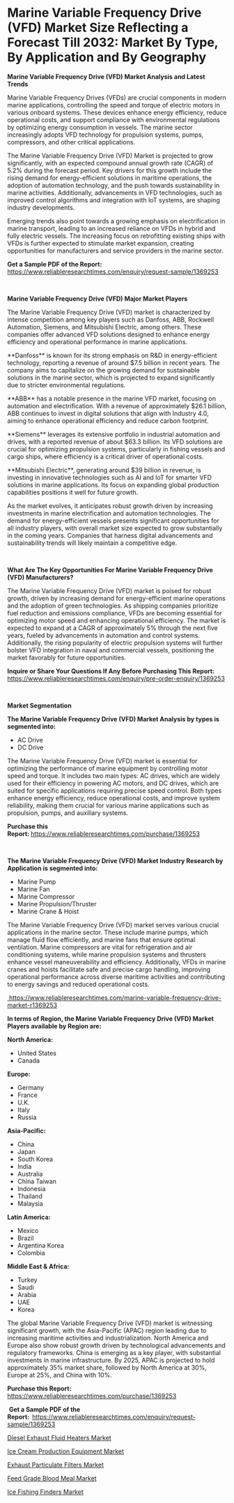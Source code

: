 <p><h1>Marine Variable Frequency Drive (VFD) Market Size Reflecting a Forecast Till 2032: Market By Type, By Application and By Geography</h1></p><p><strong>Marine Variable Frequency Drive (VFD) Market Analysis and Latest Trends</strong></p>
<p><p>Marine Variable Frequency Drives (VFDs) are crucial components in modern marine applications, controlling the speed and torque of electric motors in various onboard systems. These devices enhance energy efficiency, reduce operational costs, and support compliance with environmental regulations by optimizing energy consumption in vessels. The marine sector increasingly adopts VFD technology for propulsion systems, pumps, compressors, and other critical applications.</p><p>The Marine Variable Frequency Drive (VFD) Market is projected to grow significantly, with an expected compound annual growth rate (CAGR) of 5.2% during the forecast period. Key drivers for this growth include the rising demand for energy-efficient solutions in maritime operations, the adoption of automation technology, and the push towards sustainability in marine activities. Additionally, advancements in VFD technologies, such as improved control algorithms and integration with IoT systems, are shaping industry developments. </p><p>Emerging trends also point towards a growing emphasis on electrification in marine transport, leading to an increased reliance on VFDs in hybrid and fully electric vessels. The increasing focus on retrofitting existing ships with VFDs is further expected to stimulate market expansion, creating opportunities for manufacturers and service providers in the marine sector.</p></p>
<p><strong>Get a Sample PDF of the Report:&nbsp;</strong> <a href="https://www.reliableresearchtimes.com/enquiry/request-sample/1369253?utm_campaign=2609&utm_medium=2&utm_source=Github&utm_content=ia&utm_term=22032025&utm_id=marine-variable-frequency-drive-vfd">https://www.reliableresearchtimes.com/enquiry/request-sample/1369253</a></p>
<p>&nbsp;</p>
<p><strong>Marine Variable Frequency Drive (VFD) Major Market Players</strong></p>
<p><p>The Marine Variable Frequency Drive (VFD) market is characterized by intense competition among key players such as Danfoss, ABB, Rockwell Automation, Siemens, and Mitsubishi Electric, among others. These companies offer advanced VFD solutions designed to enhance energy efficiency and operational performance in marine applications.</p><p>**Danfoss** is known for its strong emphasis on R&D in energy-efficient technology, reporting a revenue of around $7.5 billion in recent years. The company aims to capitalize on the growing demand for sustainable solutions in the marine sector, which is projected to expand significantly due to stricter environmental regulations.</p><p>**ABB** has a notable presence in the marine VFD market, focusing on automation and electrification. With a revenue of approximately $26.1 billion, ABB continues to invest in digital solutions that align with Industry 4.0, aiming to enhance operational efficiency and reduce carbon footprint.</p><p>**Siemens** leverages its extensive portfolio in industrial automation and drives, with a reported revenue of about $63.3 billion. Its VFD solutions are crucial for optimizing propulsion systems, particularly in fishing vessels and cargo ships, where efficiency is a critical driver of operational costs.</p><p>**Mitsubishi Electric**, generating around $39 billion in revenue, is investing in innovative technologies such as AI and IoT for smarter VFD solutions in marine applications. Its focus on expanding global production capabilities positions it well for future growth.</p><p>As the market evolves, it anticipates robust growth driven by increasing investments in marine electrification and automation technologies. The demand for energy-efficient vessels presents significant opportunities for all industry players, with overall market size expected to grow substantially in the coming years. Companies that harness digital advancements and sustainability trends will likely maintain a competitive edge.</p></p>
<p>&nbsp;</p>
<p><strong>What Are The Key Opportunities For Marine Variable Frequency Drive (VFD) Manufacturers?</strong></p>
<p><p>The Marine Variable Frequency Drive (VFD) market is poised for robust growth, driven by increasing demand for energy-efficient marine operations and the adoption of green technologies. As shipping companies prioritize fuel reduction and emissions compliance, VFDs are becoming essential for optimizing motor speed and enhancing operational efficiency. The market is expected to expand at a CAGR of approximately 5% through the next five years, fueled by advancements in automation and control systems. Additionally, the rising popularity of electric propulsion systems will further bolster VFD integration in naval and commercial vessels, positioning the market favorably for future opportunities.</p></p>
<p><strong>Inquire or Share Your Questions If Any Before Purchasing This Report:</strong> <a href="https://www.reliableresearchtimes.com/enquiry/pre-order-enquiry/1369253?utm_campaign=2609&utm_medium=2&utm_source=Github&utm_content=ia&utm_term=22032025&utm_id=marine-variable-frequency-drive-vfd">https://www.reliableresearchtimes.com/enquiry/pre-order-enquiry/1369253</a></p>
<p>&nbsp;</p>
<p><strong>Market Segmentation</strong></p>
<p><strong>The Marine Variable Frequency Drive (VFD) Market Analysis by types is segmented into:</strong></p>
<p><ul><li>AC Drive</li><li>DC Drive</li></ul></p>
<p><p>The Marine Variable Frequency Drive (VFD) market is essential for optimizing the performance of marine equipment by controlling motor speed and torque. It includes two main types: AC drives, which are widely used for their efficiency in powering AC motors, and DC drives, which are suited for specific applications requiring precise speed control. Both types enhance energy efficiency, reduce operational costs, and improve system reliability, making them crucial for various marine applications such as propulsion, pumps, and auxiliary systems.</p></p>
<p><strong>Purchase this Report:&nbsp;</strong><a href="https://www.reliableresearchtimes.com/purchase/1369253?utm_campaign=2609&utm_medium=2&utm_source=Github&utm_content=ia&utm_term=22032025&utm_id=marine-variable-frequency-drive-vfd">https://www.reliableresearchtimes.com/purchase/1369253</a></p>
<p>&nbsp;</p>
<p><strong>The Marine Variable Frequency Drive (VFD) Market Industry Research by Application is segmented into:</strong></p>
<p><ul><li>Marine Pump</li><li>Marine Fan</li><li>Marine Compressor</li><li>Marine Propulsion/Thruster</li><li>Marine Crane & Hoist</li></ul></p>
<p><p>The Marine Variable Frequency Drive (VFD) market serves various crucial applications in the marine sector. These include marine pumps, which manage fluid flow efficiently, and marine fans that ensure optimal ventilation. Marine compressors are vital for refrigeration and air conditioning systems, while marine propulsion systems and thrusters enhance vessel maneuverability and efficiency. Additionally, VFDs in marine cranes and hoists facilitate safe and precise cargo handling, improving operational performance across diverse maritime activities and contributing to energy savings and reduced operational costs.</p></p>
<p><a href="https://www.reliableresearchtimes.com/marine-variable-frequency-drive-market-r1369253?utm_campaign=2609&utm_medium=2&utm_source=Github&utm_content=ia&utm_term=22032025&utm_id=marine-variable-frequency-drive-vfd">&nbsp;https://www.reliableresearchtimes.com/marine-variable-frequency-drive-market-r1369253</a></p>
<p><strong>In terms of Region, the Marine Variable Frequency Drive (VFD) Market Players available by Region are:</strong></p>
<p>
    <p> <strong> North America: </strong>
        <ul>
            <li>United States</li>
            <li>Canada</li>
        </ul>
        </p> 
    <p> <strong> Europe: </strong>
        <ul>
            <li>Germany</li>
            <li>France</li>
            <li>U.K.</li>
            <li>Italy</li>
            <li>Russia</li>
        </ul>
        </p> 
    <p> <strong> Asia-Pacific: </strong>
        <ul>
            <li>China</li>
            <li>Japan</li>
            <li>South Korea</li>
            <li>India</li>
            <li>Australia</li>
            <li>China Taiwan</li>
            <li>Indonesia</li>
            <li>Thailand</li>
            <li>Malaysia</li>
        </ul>
        </p> 
    <p> <strong> Latin America: </strong>
        <ul>
            <li>Mexico</li>
            <li>Brazil</li>
            <li>Argentina Korea</li>
            <li>Colombia</li>
        </ul>
        </p> 
    <p> <strong> Middle East & Africa: </strong>
        <ul>
            <li>Turkey</li>
            <li>Saudi</li>
            <li>Arabia</li>
            <li>UAE</li>
            <li>Korea</li>
        </ul>
    </p>
    </p>
<p><p>The global Marine Variable Frequency Drive (VFD) market is witnessing significant growth, with the Asia-Pacific (APAC) region leading due to increasing maritime activities and industrialization. North America and Europe also show robust growth driven by technological advancements and regulatory frameworks. China is emerging as a key player, with substantial investments in marine infrastructure. By 2025, APAC is projected to hold approximately 35% market share, followed by North America at 30%, Europe at 25%, and China with 10%.</p></p>
<p><strong>Purchase this Report: </strong><a href="https://www.reliableresearchtimes.com/purchase/1369253?utm_campaign=2609&utm_medium=2&utm_source=Github&utm_content=ia&utm_term=22032025&utm_id=marine-variable-frequency-drive-vfd">https://www.reliableresearchtimes.com/purchase/1369253</a></p>
<p>&nbsp;<strong>Get a Sample PDF of the Report:&nbsp;&nbsp;</strong><a href="https://www.reliableresearchtimes.com/enquiry/request-sample/1369253?utm_campaign=2609&utm_medium=2&utm_source=Github&utm_content=ia&utm_term=22032025&utm_id=marine-variable-frequency-drive-vfd">https://www.reliableresearchtimes.com/enquiry/request-sample/1369253</a></p>
<p><strong></strong></p>
<p><p><a href="https://www.linkedin.com/pulse/diesel-exhaust-fluid-heaters-market-structure-size-analysis-sqlee?utm_campaign=2609&utm_medium=2&utm_source=Github&utm_content=ia&utm_term=22032025&utm_id=marine-variable-frequency-drive-vfd">Diesel Exhaust Fluid Heaters Market</a></p><p><a href="https://www.linkedin.com/pulse/ice-cream-production-equipment-market-evolution-10-cagr-wgtfe?utm_campaign=2609&utm_medium=2&utm_source=Github&utm_content=ia&utm_term=22032025&utm_id=marine-variable-frequency-drive-vfd">Ice Cream Production Equipment Market</a></p><p><a href="https://www.linkedin.com/pulse/exhaust-particulate-filters-market-trend-expected-grow-yvzze?utm_campaign=2609&utm_medium=2&utm_source=Github&utm_content=ia&utm_term=22032025&utm_id=marine-variable-frequency-drive-vfd">Exhaust Particulate Filters Market</a></p><p><a href="https://github.com/lisaeichler20775/Market-Research-Report-List-1/blob/main/feed-grade-blood-meal-market.md?utm_campaign=2609&utm_medium=2&utm_source=Github&utm_content=ia&utm_term=22032025&utm_id=marine-variable-frequency-drive-vfd">Feed Grade Blood Meal Market</a></p><p><a href="https://www.linkedin.com/pulse/ice-fishing-finders-market-global-regional-analysis-focus-r2hue?utm_campaign=2609&utm_medium=2&utm_source=Github&utm_content=ia&utm_term=22032025&utm_id=marine-variable-frequency-drive-vfd">Ice Fishing Finders Market</a></p></p>
